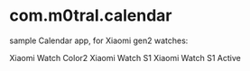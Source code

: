 # com.m0tral.calendar

sample Calendar app,
for Xiaomi gen2 watches:

Xiaomi Watch Color2
Xiaomi Watch S1
Xiaomi Watch S1 Active

